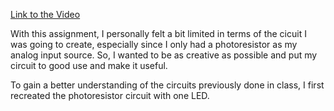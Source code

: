 [Link to the Video](https://youtube.com/shorts/O4PeQUqb0qA)

With this assignment, I personally felt a bit limited in terms of the cicuit I was going to create, especially since I only had a photoresistor as my analog input source. So, I wanted to be as creative as possible and put my circuit to good use and make it useful.

To gain a better understanding of the circuits previously done in class, I first recreated the photoresistor circuit with one LED.

